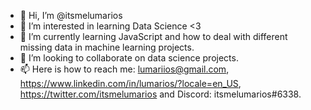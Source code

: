 - 👋 Hi, I’m @itsmelumarios
- 👀 I’m interested in learning Data Science <3 
- 🌱 I’m currently learning JavaScript and how to deal with different missing data in machine learning projects.
- 💞️ I’m looking to collaborate on data science projects.
- 📫 Here is how to reach me: lumariios@gmail.com, https://www.linkedin.com/in/lumarios/?locale=en_US, https://twitter.com/itsmelumarios and Discord: itsmelumarios#6338.

<!---
itsmelumarios/itsmelumarios is a ✨ special ✨ repository because its `README.md` (this file) appears on your GitHub profile.
You can click the Preview link to take a look at your changes.
--->
